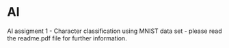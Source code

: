 # AI
AI assigment 1 - Character classification using MNIST data set - please read the readme.pdf file for further information.
